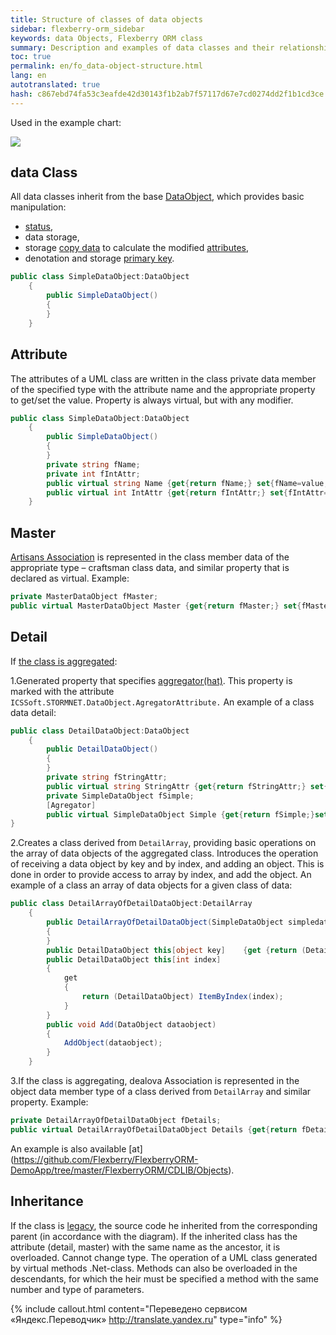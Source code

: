 ```yaml
--- 
title: Structure of classes of data objects 
sidebar: flexberry-orm_sidebar 
keywords: data Objects, Flexberry ORM class 
summary: Description and examples of data classes and their relationships 
toc: true 
permalink: en/fo_data-object-structure.html 
lang: en 
autotranslated: true 
hash: c867ebd74fa53c3eafde42d30143f1b2ab7f57117d67e7cd0274dd2f1b1cd3ce 
--- 
```


Used in the example chart: 

![](/images/pages/products/flexberry-orm/data-object/data-object-structure.jpg) 

## data Class 

All data classes inherit from the base [DataObject](fo_data-object.html), which provides basic manipulation: 

* [status](fo_object-status.html), 
* data storage, 
* storage [copy data](fo_data-object-copy.html) to calculate the modified [attributes](fo_attributes-class-data.html), 
* denotation and storage [primary key](fo_primary-keys-objects.html). 

```csharp
public class SimpleDataObject:DataObject 
	{
		public SimpleDataObject()
		{
		}
	}
``` 

## Attribute 

The attributes of a UML class are written in the class private data member of the specified type with the attribute name and the appropriate property to get/set the value. Property is always virtual, but with any modifier. 

```csharp
public class SimpleDataObject:DataObject 
	{
		public SimpleDataObject()
		{
		}
		private string fName;
		private int fIntAttr;
		public virtual string Name {get{return fName;} set{fName=value;}}		
		public virtual int IntAttr {get{return fIntAttr;} set{fIntAttr=value;}}
	}
``` 

## Master 

[Artisans Association](fd_master-association.html) is represented in the class member data of the appropriate type – craftsman class data, and similar property that is declared as virtual. 
Example: 

```csharp
private MasterDataObject fMaster;
public virtual MasterDataObject Master {get{return fMaster;} set{fMaster=value;}}
``` 

## Detail 

If [the class is aggregated](fo_detail-associations-properties.html): 

1.Generated property that specifies [aggregator(hat)](fd_key-concepts.html). This property is marked with the attribute `ICSSoft.STORMNET.DataObject.AgregatorAttribute.` 
An example of a class data detail: 

```csharp
public class DetailDataObject:DataObject
	{
		public DetailDataObject()
		{
		}
		private string fStringAttr;
		public virtual string StringAttr {get{return fStringAttr;} set{fStringAttr=value;}}
		private SimpleDataObject fSimple;
		[Agregator]
		public virtual SimpleDataObject Simple {get{return fSimple;}set{fSimple=value;}}
}
``` 

2.Creates a class derived from `DetailArray`, providing basic operations on the array of data objects of the aggregated class. Introduces the operation of receiving a data object by key and by index, and adding an object. This is done in order to provide access to array by index, and add the object. 
An example of a class an array of data objects for a given class of data: 

```csharp
public class DetailArrayOfDetailDataObject:DetailArray 
	{
		public DetailArrayOfDetailDataObject(SimpleDataObject simpledataobject):base(typeof(DetailDataObject), simpledataobject)
		{
		}
		public DetailDataObject this[object key]	{get {return (DetailDataObject) GetByKey(key);} set {SetByKey(key,value);}}
		public DetailDataObject this[int index]
		{
			get 
			{
				return (DetailDataObject) ItemByIndex(index);
			}
		}
		public void Add(DataObject dataobject)
		{
			AddObject(dataobject);
		}	
	}
``` 

3.If the class is aggregating, dealova Association is represented in the object data member type of a class derived from `DetailArray` and similar property. 
Example: 

```csharp
private DetailArrayOfDetailDataObject fDetails;
public virtual DetailArrayOfDetailDataObject Details {get{return fDetails;} set{fDetails=value;}}
``` 

An example is also available [at] (https://github.com/Flexberry/FlexberryORM-DemoApp/tree/master/FlexberryORM/CDLIB/Objects). 

## Inheritance 

If the class is [legacy](fd_inheritance.html), the source code he inherited from the corresponding parent (in accordance with the diagram). 
If the inherited class has the attribute (detail, master) with the same name as the ancestor, it is overloaded. Cannot change type. 
The operation of a UML class generated by virtual methods .Net-class. Methods can also be overloaded in the descendants, for which the heir must be specified a method with the same number and type of parameters.


{% include callout.html content="Переведено сервисом «Яндекс.Переводчик» <http://translate.yandex.ru>" type="info" %}